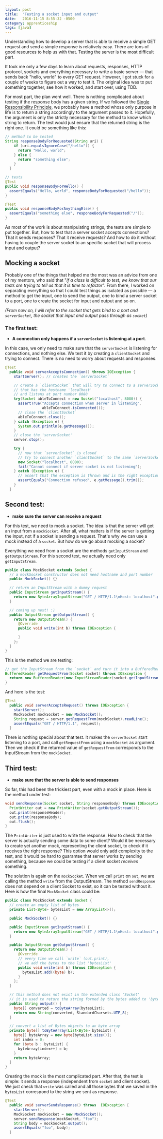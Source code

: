 ```yaml
---
layout: post
title:  "Testing a socket input and output"
date:   2016-11-15 8:55:32 -0500
category: apprenticeship
tags: [java]
---
```


Understanding how to develop a server that is able to receive a simple GET request and send a simple response is relatively easy. There are tons of good resources to help us with that. Testing the server is the most difficult part.<!--more-->

It took me only a few days to learn about requests, responses, HTTP protocol, sockets and everything necessary to write a basic server &mdash; that sends back "hello, world" to every GET request. However, I got stuck for a couple of weeks to figure out a way to test it. The original idea was to put something together, see how it worked, and start over, using TDD.

For most part, the plan went well. There is nothing complicated about testing if the response body has a given string. If we followed the [Single Responsibility Principle](https://8thlight.com/blog/elizabeth-engelman/2015/01/22/single-responsibility-principle-why-does-it-matter.html), we probably have a method whose only purpose in life is to return a string accordingly to the argument passed to it. Hopefully, the argument is only the strictly necessary for the method to know which string to return. The test would just ensure that the returned string is the right one. It could be something like this:

```java
// method to be tested
String responseBodyForRequested(String uri) {
    if (uri.equalsIgnoreCase("/hello")) {
      return "Hello, world";
    } else {
      return "something else";
    }
  }

// tests
@Test
public void responseBodyForHello() {
  assertEquals("Hello, world", responseBodyForRequested("/hello"));
}

@Test
public void responseBodyForAnythingElse() {
  assertEquals("something else", responseBodyForRequested("/"));
}
```

As most of the work is about manipulating strings, the tests are simple to put together. But, how to test that a server socket accepts connections? That it sends responses? That it receive requests? And how to do it without having to couple the server socket to an specific socket that will process input and output?

## Mocking a socket

Probably one of the things that helped me the most was an advice from one of my mentors, who said that "*If a class is difficult to test, we know that our tests are trying to tell us that it is time to refactor*". From there, I worked on separating everything so that I could test things as isolated as possible &mdash; a method to get the input, one to send the output, one to bind a server socket to a port, one to create the socket for input and output and so on.

*(From now on, I will refer to the socket that gets bind to a port and `serverSocket`, the socket that input and output pass through as `socket`)*

### The first test:

- **A connection only happens if a `serverSocket` is listening at a port**.

In this case, we only need to make sure that the `serverSocket` is listening for connections, and nothing else. We test it by creating a `clientSocket` and trying to connect. There is no need to worry about requests and responses.

```java
@Test
  public void serverAcceptsConnection() throws IOException {
    startServer(); // creates the `serverSocket`

    // create a `clientSocket` that will try to connect to a serverSocket
    // that has the hostname 'localhost'
    // and listens at port number 8080
    try(Socket ableToConnect = new Socket("localhost", 8080)) {
      assertTrue("Accepts connection when server in listening",
                 ableToConnect.isConnected());
      // close the `clientSocket`
      ableToConnect.close();
    } catch (Exception e) {
      System.out.println(e.getMessage());
    }
    // close the 'serverSocket'
    server.stop();

    try {
      // now that `serverSocket` is closed
      // try to connect another `clientSocket` to the same `serverSocket`
      new Socket("localhost", 8080);
      fail("Cannot connect if server socket is not listening");
    } catch (Exception e) {
      // assert that the exception is thrown and is the right exception
      assertEquals("Connection refused", e.getMessage().trim());
    }
  }
```

## Second test:

- **make sure the server can receive a request**

For this test, we need to mock a socket. The idea is that the server will get an input from a `mockSocket`. After all, what matters is if the server is getting the input, not if a socket is sending a request. That's why we can use a mock instead of a `socket`. But how do we go about mocking a socket?

Everything we need from a socket are the methods `getInputStream` and `getOutputStream`. For this second test, we actually need only `getInputStream`.

```java
public class MockSocket extends Socket {
  // a mockSocket constructor does not need hostname and port number
  public MockSocket() {}

  // return an InputStream with a dummy request
  public InputStream getInputStream() {
    return new ByteArrayInputStream("GET / HTTP/1.1\nHost: localhost".getBytes());
  }

  // coming up next! :)
  public OutputStream getOutputStream() {
    return new OutputStream() {
      @Override
      public void write(int b) throws IOException {

      }
    };
  }
}
```

This is the method we are testing:

```java
// get the InputStream from the `socket` and turn it into a BufferedReader
BufferedReader getRequestFrom(Socket socket) throws IOException {
  return new BufferedReader(new InputStreamReader(socket.getInputStream()));
}
```

And here is the test:

```java
@Test
  public void serverAcceptsRequest() throws IOException {
    startServer();
    MockSocket mockSocket = new MockSocket();
    String request = server.getRequestFrom(mockSocket).readLine();
    assertEquals("GET / HTTP/1.1", request);
  }
```

There is nothing special about that test. It makes the `serverSocket` start listening to a port, and call `getRequestFrom` using a `mockSocket` as argument. Then we check if the returned value of `getRequestFrom` corresponds to the InputStream from the `mockSocket`.

## Third test:

- **make sure that the server is able to send responses**

So far, this had been the trickiest part, even with a mock in place. Here is the method under test:

```java
void sendResponse(Socket socket, String responseBody) throws IOException {
  PrintWriter out = new PrintWriter(socket.getOutputStream());
  out.print(responseHeader);
  out.print(responseBody);
  out.flush();
}
```

The `PrintWriter` is just used to write the response. How to check that the server is actually sending some data to some client? Would it be necessary to create yet another mock, representing the client socket, to check if it receives the right response? This option would only add complexity to the test, and it would be hard to guarantee that server works by sending something, because we could be testing if a client socket *receives* something.

The solution is again on the `mockSocket`. When we call `print` on `out`, we are calling the method `write` from the OutputStream. The method `sendResponse` does not depend on a client Socket to exist, so it can be tested without it. Here is how the final `MockSocket` class could be:

```java
public class MockSocket extends Socket {
  // create an empty list of bytes
  private List<Byte> bytesList = new ArrayList<>();

  public MockSocket() {}

  public InputStream getInputStream() {
    return new ByteArrayInputStream("GET / HTTP/1.1\nHost: localhost".getBytes());
  }

  public OutputStream getOutputStream() {
    return new OutputStream() {
      @Override
      // every time we call `write` (out.print),
      // we add the bytes to the list 'bytesList'
      public void write(int b) throws IOException {
        bytesList.add((byte) b);
      }
    };
  }

  // this method does not exist in the extended class 'Socket'
  // it is used to return the string formed by the bytes added to 'bytesList'
  public String output() {
    byte[] converted = toByteArray(bytesList);
    return new String(converted, StandardCharsets.UTF_8);
  }

  // convert a list of Bytes objects to an byte array
  private byte[] toByteArray(List<Byte> byteList) {
    byte[] byteArray = new byte[byteList.size()];
    int index = 0;
    for (byte b : byteList) {
      byteArray[index++] = b;
    }
    return byteArray;
  }
}
```

Creating the mock is the most complicated part. After that, the test is simple: it sends a response (independent from `socket` and client socket). We just check that `write` was called and all those bytes that we saved in the `bytesList` correspond to the string we sent as response.

```java
@Test
  public void serverSendsResponse() throws  IOException {
    startServer();
    MockSocket mockSocket = new MockSocket();
    server.sendResponse(mockSocket, "foo");
    String body = mockSocket.output();
    assertEquals("foo", body);
  }
```
